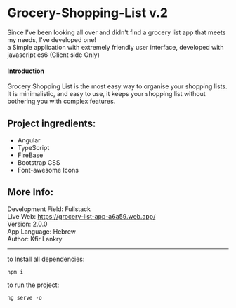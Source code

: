 # Grocery-Shopping-List v.2

Since I've been looking all over and didn't find a grocery list app that meets my needs, I've developed one!  
a Simple application with extremely friendly user interface, developed with javascript es6 (Client side Only)

#### Introduction

Grocery Shopping List is the most easy way to organise your shopping lists. It is minimalistic, and easy to use, it keeps your shopping list without bothering you with complex features.

## Project ingredients:

- Angular
- TypeScript
- FireBase
- Bootstrap CSS
- Font-awesome Icons

## More Info:

Development Field: Fullstack  
Live Web: https://grocery-list-app-a6a59.web.app/  
Version: 2.0.0  
App Language: Hebrew  
Author: Kfir Lankry
***
to Install all dependencies:  
```
npm i
```
to run the project:  
```
ng serve -o
```
